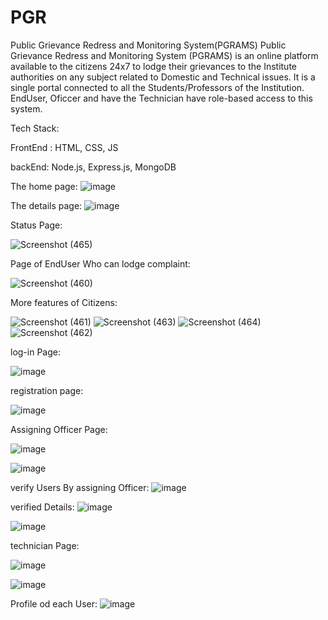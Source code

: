 # PGR
Public Grievance Redress and Monitoring System(PGRAMS)
Public Grievance Redress and Monitoring System (PGRAMS) is an online platform available to the citizens 24x7 to lodge their grievances to the Institute authorities on any subject related to Domestic and Technical issues. It is a single portal connected to all the Students/Professors of the Institution. EndUser, Oficcer and have the Technician have role-based access to this system.

Tech Stack:

FrontEnd : HTML, CSS, JS

backEnd: Node.js, Express.js, MongoDB


The home page:
![image](https://user-images.githubusercontent.com/98757259/216531646-04c0ac6f-8379-40d6-87b6-22a259e5ce54.png)


The details page:
![image](https://user-images.githubusercontent.com/98757259/216531876-7b40fc5a-77df-4d2a-8426-cbd431392c4a.png)


Status Page:


![Screenshot (465)](https://user-images.githubusercontent.com/98757259/216532138-13b60375-faca-49dc-a651-22d31062dff5.png)



Page of  EndUser Who can lodge complaint:

![Screenshot (460)](https://user-images.githubusercontent.com/98757259/216532296-402c1fb3-7354-4604-bf41-1ebf1edf918a.png)

More features of Citizens:



![Screenshot (461)](https://user-images.githubusercontent.com/98757259/216532626-3f988ae4-8958-4d90-a40a-73c68f8d75be.png)
![Screenshot (463)](https://user-images.githubusercontent.com/98757259/216532743-fb99a698-3568-40e7-8ed2-ea1381775c9c.png)
![Screenshot (464)](https://user-images.githubusercontent.com/98757259/216532749-9bbfa63d-a4f9-44d4-be62-510984e11d55.png)
![Screenshot (462)](https://user-images.githubusercontent.com/98757259/216532756-255775b3-b924-4a35-82bb-796d63f3480f.png)



log-in Page:


![image](https://user-images.githubusercontent.com/98757259/216532950-344bb903-5845-414e-8b07-96a018cdb88d.png)

registration page:

![image](https://user-images.githubusercontent.com/98757259/216533656-ffc7a99a-b302-4698-a1d4-d90dda906c83.png)



Assigning Officer Page:

![image](https://user-images.githubusercontent.com/98757259/216533842-5630e17d-80b9-49f4-a3ab-c70873a7f3d2.png)


![image](https://user-images.githubusercontent.com/98757259/216533860-85273371-6b87-4472-94c9-e33f038f0610.png)



verify Users By assigning Officer:
![image](https://user-images.githubusercontent.com/98757259/216533942-c0f89d5c-c591-498d-9bfb-7ab43f949fda.png)


verified Details:
![image](https://user-images.githubusercontent.com/98757259/216533990-59f2dc83-4a03-4f5c-8222-6d76c6cbb264.png)

![image](https://user-images.githubusercontent.com/98757259/216534022-b05a450d-cdc9-49fc-b6f0-2a23491ec620.png)



technician Page:

![image](https://user-images.githubusercontent.com/98757259/216534120-7eb6df10-dfa3-4064-8771-e944e72dc1f1.png)


![image](https://user-images.githubusercontent.com/98757259/216534205-36a85fd6-7f54-4178-8d0c-b264d36450a5.png)



Profile od each User:
![image](https://user-images.githubusercontent.com/98757259/216534243-63885d44-e4d0-4bbb-aa0d-fce002508200.png)

